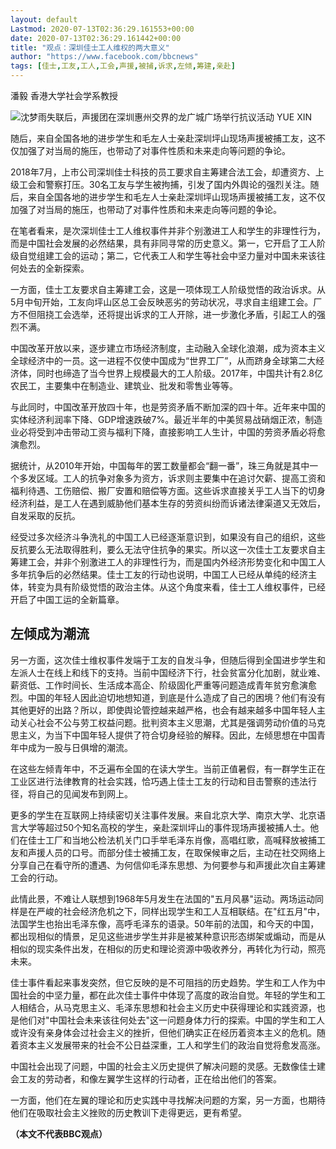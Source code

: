 ```yaml
---
layout: default
Lastmod: 2020-07-13T02:36:29.161553+00:00
date: 2020-07-13T02:36:29.161442+00:00
title: "观点：深圳佳士工人维权的两大意义"
author: "https://www.facebook.com/bbcnews"
tags: [佳士,工友,工人,工会,声援,被捕,诉求,左倾,筹建,亲赴]
---
```


潘毅 香港大学社会学系教授

 ![沈梦雨失联后，声援团在深圳惠州交界的龙广城广场举行抗议活动](https://images.weserv.nl/?url=https%3A//ichef.bbci.co.uk/news/320/cpsprodpb/A1D9/production/_103033414_img_7471.jpg) YUE XIN 

随后，来自全国各地的进步学生和毛左人士亲赴深圳坪山现场声援被捕工友，这不仅加强了对当局的施压，也带动了对事件性质和未来走向等问题的争论。

2018年7月，上市公司深圳佳士科技的员工要求自主筹建合法工会，却遭资方、上级工会和警察打压。30名工友与学生被拘捕，引发了国内外舆论的强烈关注。随后，来自全国各地的进步学生和毛左人士亲赴深圳坪山现场声援被捕工友，这不仅加强了对当局的施压，也带动了对事件性质和未来走向等问题的争论。

在笔者看来，是次深圳佳士工人维权事件并非个别激进工人和学生的非理性行为，而是中国社会发展的必然结果，具有非同寻常的历史意义。第一，它开启了工人阶级自觉组建工会的运动；第二，它代表工人和学生等社会中坚力量对中国未来该往何处去的全新探索。

一方面，佳士工友要求自主筹建工会，这是一项体现工人阶级觉悟的政治诉求。从5月中旬开始，工友向坪山区总工会反映恶劣的劳动状况，寻求自主组建工会。厂方不但阻挠工会选举，还将提出诉求的工人开除，进一步激化矛盾，引起工人的强烈不满。

中国改革开放以来，逐步建立市场经济制度，主动融入全球化浪潮，成为资本主义全球经济中的一员。这一进程不仅使中国成为“世界工厂”，从而跻身全球第二大经济体，同时也缔造了当今世界上规模最大的工人阶级。2017年，中国共计有2.8亿农民工，主要集中在制造业、建筑业、批发和零售业等等。

与此同时，中国改革开放四十年，也是劳资矛盾不断加深的四十年。近年来中国的实体经济利润率下降、GDP增速跌破7%。最近半年的中美贸易战硝烟正浓，制造业必将受到冲击带动工资与福利下降，直接影响工人生计，中国的劳资矛盾必将愈演愈烈。

据统计，从2010年开始，中国每年的罢工数量都会“翻一番”，珠三角就是其中一个多发区域。工人的抗争对象多为资方，诉求则主要集中在追讨欠薪、提高工资和福利待遇、工伤赔偿、搬厂安置和赔偿等方面。这些诉求直接关乎工人当下的切身经济利益，是工人在遇到威胁他们基本生存的劳资纠纷而诉诸法律渠道又无效后，自发采取的反抗。

经受过多次经济斗争洗礼的中国工人已经逐渐意识到，如果没有自己的组织，这些反抗要么无法取得胜利，要么无法守住抗争的果实。所以这一次佳士工友要求自主筹建工会，并非个别激进工人的非理性行为，而是国内外经济形势变化和中国工人多年抗争后的必然结果。佳士工友的行动也说明，中国工人已经从单纯的经济主体，转变为具有阶级觉悟的政治主体。从这个角度来看，佳士工人维权事件，已经开启了中国工运的全新篇章。

左倾成为潮流
------

另一方面，这次佳士维权事件发端于工友的自发斗争，但随后得到全国进步学生和左派人士在线上和线下的支持。当前中国经济下行，社会贫富分化加剧，就业难、薪资低、工作时间长、生活成本高企、阶级固化严重等问题造成青年贫穷愈演愈烈。中国的年轻人因此迫切地想知道，到底是什么造成了自己的困境？他们有没有其他更好的出路？所以，即使舆论管控越来越严格，也会有越来越多中国年轻人主动关心社会不公与劳工权益问题。批判资本主义思潮，尤其是强调劳动价值的马克思主义，为当下中国年轻人提供了符合切身经验的解释。因此，左倾思想在中国青年中成为一股与日俱增的潮流。

在这些左倾青年中，不乏遍布全国的在读大学生。当前正值暑假，有一群学生正在工业区进行法律教育的社会实践，恰巧遇上佳士工友的行动和目击警察的违法行径，将自己的见闻发布到网上。

更多的学生在互联网上持续密切关注事件发展。来自北京大学、南京大学、北京语言大学等超过50个知名高校的学生，亲赴深圳坪山的事件现场声援被捕人士。他们在佳士工厂和当地公检法机关门口手举毛泽东肖像，高唱红歌，高喊释放被捕工友和声援人员的口号。而部分佳士被捕工友，在取保候审之后，主动在社交网络上分享自己在看守所的遭遇、为何信仰毛泽东思想、为何要参与和声援此次自主筹建工会的行动。

此情此景，不难让人联想到1968年5月发生在法国的"五月风暴"运动。两场运动同样是在严峻的社会经济危机之下，同样出现学生和工人互相联结。在"红五月"中，法国学生也抬出毛泽东像，高呼毛泽东的语录。50年前的法国，和今天的中国，都出现相似的情景，足见这些进步学生并非是被某种意识形态绑架或煽动，而是从相似的现实条件出发，在相似的历史和理论资源中吸收养分，再转化为行动，照亮未来。

佳士事件看起来事发突然，但它反映的是不可阻挡的历史趋势。学生和工人作为中国社会的中坚力量，都在此次佳士事件中体现了高度的政治自觉。年轻的学生和工人相结合，从马克思主义、毛泽东思想和社会主义历史中获得理论和实践资源，也是他们对"中国社会未来该往何处去"这一问题身体力行的探索。中国的学生和工人或许没有亲身体会过社会主义的挫折，但他们确实正在经历着资本主义的危机。随着资本主义发展带来的社会不公日益深重，工人和学生们的政治自觉将愈发高涨。

中国社会出现了问题，中国的社会主义历史提供了解决问题的灵感。无数像佳士建会工友的劳动者，和像左翼学生这样的行动者，正在给出他们的答案。

一方面，他们在左翼的理论和历史实践中寻找解决问题的方案，另一方面，也期待他们在吸取社会主义挫败的历史教训下走得更远，更有希望。

**（本文不代表BBC观点）**

